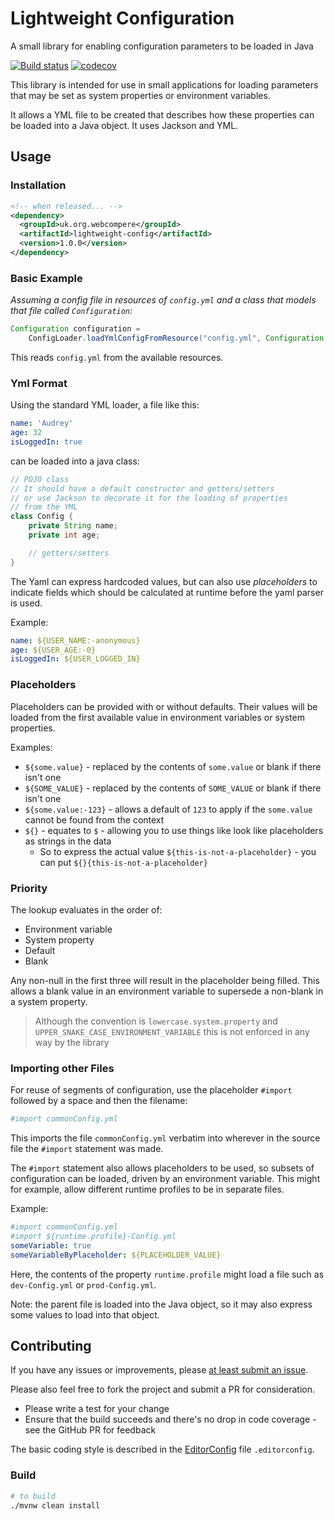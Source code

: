 # Lightweight Configuration
A small library for enabling configuration parameters to be loaded in Java

[![Build status](https://ci.appveyor.com/api/projects/status/xi4kb7soojsx6rs3/branch/main?svg=true)](https://ci.appveyor.com/project/ashleyfrieze/lightweight-config/branch/main) [![codecov](https://codecov.io/gh/webcompere/lightweight-config/branch/main/graph/badge.svg?token=HE5JM9TLKL)](https://codecov.io/gh/webcompere/lightweight-config)

This library is intended for use in small applications for loading parameters
that may be set as system properties or environment variables.

It allows a YML file to be created that describes how these properties
can be loaded into a Java object. It uses Jackson and YML.

## Usage

### Installation

```xml
<!-- when released... -->
<dependency>
  <groupId>uk.org.webcompere</groupId>
  <artifactId>lightweight-config</artifactId>
  <version>1.0.0</version>
</dependency>
```

### Basic Example

_Assuming a config file in resources of `config.yml` and a class
that models that file called `Configuration`:_

```java
Configuration configuration =
    ConfigLoader.loadYmlConfigFromResource("config.yml", Configuration.class);
```

This reads `config.yml` from the available resources.

### Yml Format
Using the standard YML loader, a file like this:

```yaml
name: 'Audrey'
age: 32
isLoggedIn: true
```

can be loaded into a java class:

```java
// POJO class
// It should have a default constructor and getters/setters
// or use Jackson to decorate it for the loading of properties
// from the YML
class Config {
    private String name;
    private int age;

    // getters/setters
}
```

The Yaml can express hardcoded values, but can also use _placeholders_
to indicate fields which should be calculated at runtime before the
yaml parser is used.

Example:

```yaml
name: ${USER_NAME:-anonymous}
age: ${USER_AGE:-0}
isLoggedIn: ${USER_LOGGED_IN}
```

### Placeholders

Placeholders can be provided with or without defaults. Their
values will be loaded from the first available value in environment
variables or system properties.

Examples:

- `${some.value}` - replaced by the contents of `some.value` or blank if there isn't one
- `${SOME_VALUE}` - replaced by the contents of `SOME_VALUE` or blank if there isn't one
- `${some.value:-123}` - allows a default of `123` to apply if the `some.value` cannot be found from the context
- `${}` - equates to `$` - allowing you to use things like look like placeholders as strings in the data
  - So to express the actual value `${this-is-not-a-placeholder}` - you can put `${}{this-is-not-a-placeholder}`

### Priority

The lookup evaluates in the order of:

- Environment variable
- System property
- Default
- Blank

Any non-null in the first three will result in the placeholder being filled. This allows
a blank value in an environment variable to supersede a non-blank in a system property.

> Although the convention is `lowercase.system.property` and `UPPER_SNAKE_CASE_ENVIRONMENT_VARIABLE`
> this is not enforced in any way by the library

### Importing other Files

For reuse of segments of configuration, use the placeholder `#import` followed by a space
and then the filename:

```yaml
#import commonConfig.yml
```

This imports the file `commonConfig.yml` verbatim into wherever in the source file
the `#import` statement was made.

The `#import` statement also allows placeholders to be used, so subsets
of configuration can be loaded, driven by an environment variable. This might
for example, allow different runtime profiles to be in separate files.

Example:

```yaml
#import commonConfig.yml
#import ${runtime.profile}-Config.yml
someVariable: true
someVariableByPlaceholder: ${PLACEHOLDER_VALUE}
```

Here, the contents of the property `runtime.profile` might load
a file such as `dev-Config.yml` or `prod-Config.yml`.

Note: the parent file is loaded into the Java object, so it may also
express some values to load into that object.

## Contributing

If you have any issues or improvements, please
[at least submit an issue](https://github.com/webcompere/lightweight-config/issues).

Please also feel free to fork the project and submit a PR for consideration.

* Please write a test for your change
* Ensure that the build succeeds and there's no drop in code coverage - see the GitHub PR for feedback

The basic coding style is described in the
[EditorConfig](http://editorconfig.org/) file `.editorconfig`.

### Build

```bash
# to build
./mvnw clean install
```
